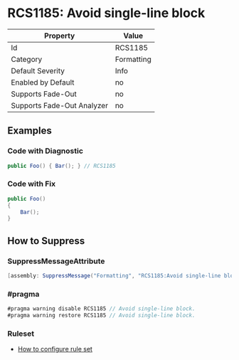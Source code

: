# RCS1185: Avoid single\-line block

Property | Value
--- | ---
Id|RCS1185
Category|Formatting
Default Severity|Info
Enabled by Default|no
Supports Fade\-Out|no
Supports Fade\-Out Analyzer|no

## Examples

### Code with Diagnostic

```csharp
public Foo() { Bar(); } // RCS1185
```

### Code with Fix

```csharp
public Foo()
{
    Bar();
}
```

## How to Suppress

### SuppressMessageAttribute

```csharp
[assembly: SuppressMessage("Formatting", "RCS1185:Avoid single-line block.", Justification = "<Pending>")]
```

### \#pragma

```csharp
#pragma warning disable RCS1185 // Avoid single-line block.
#pragma warning restore RCS1185 // Avoid single-line block.
```

### Ruleset

* [How to configure rule set](../HowToConfigureAnalyzers.md)
